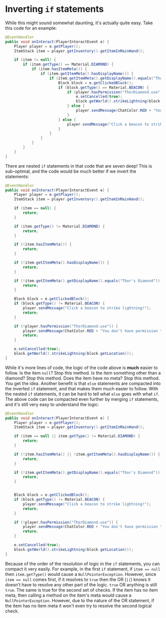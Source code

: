 # Inverting `if` statements

While this might sound somewhat daunting, it's actually quite easy. Take this code for an example:

```java
@EventHandler
public void onInteract(PlayerInteractEvent e) {
    Player player = e.getPlayer();
    ItemStack item = player.getInventory().getItemInMainHand();

    if (item != null) {
        if (item.getType() == Material.DIAMOND) {
            if (item.hasItemMeta()) {
                if (item.getItemMeta().hasDisplayName()) {
                    if (item.getItemMeta().getDisplayName().equals("Thor's Diamond")) {
                        Block block = e.getClickedBlock();
                        if (block.getType() == Material.BEACON) {
                            if (player.hasPermission("ThorDiamond.use")) {
                                e.setCancelled(true);
                                block.getWorld().strikeLightning(block.getLocation());
                            } else {
                                player.sendMessage(ChatColor.RED + "You don't have permission to do that!");
                            }
                        } else {
                            player.sendMessage("Click a beacon to strike lightning!");
                        }
                    }
                }
            }
        }
    }
}
```

There are nested `if` statements in that code that are seven deep! This is sub-optimal, and the code would be much better if we invert the statements:

```java
@EventHandler
public void onInteract(PlayerInteractEvent e) {
    Player player = e.getPlayer();
    ItemStack item = player.getInventory().getItemInMainHand();

    if (item == null) {
        return;
    }

    if (item.getType() != Material.DIAMOND) {
        return;
    }

    if (!item.hasItemMeta()) {
        return;
    }

    if (!item.getItemMeta().hasDisplayName()) {
        return;
    }

    if (!item.getItemMeta().getDisplayName().equals("Thor's Diamond")) {
        return;
    }

    Block block = e.getClickedBlock();
    if (block.getType() != Material.BEACON) {
        player.sendMessage("Click a beacon to strike lightning!");
        return;
    }

    if (!player.hasPermission("ThorDiamond.use")) {
        player.sendMessage(ChatColor.RED + "You don't have permission to do that!");
        return;
    }

    e.setCancelled(true);
    block.getWorld().strikeLightning(block.getLocation());
}
```

While it's more lines of code, the logic of the code above is **much** easier to follow. Is the item `null`? Stop this method. Is the item something other than a diamond? Stop this method. Does the item have no meta? Stop this method. You get the idea. Another benefit is that `else` statements are compacted into the inverted `if` statement, and that makes them much easier to follow. With the nested `if` statements, it can be hard to tell what `else` goes with what `if`. The above code can be compacted even further by merging `if` statements, and it's still very easy to understand the logic:

```java
@EventHandler
public void onInteract(PlayerInteractEvent e) {
    Player player = e.getPlayer();
    ItemStack item = player.getInventory().getItemInMainHand();

    if (item == null || item.getType() != Material.DIAMOND) {
        return;
    }

    if (!item.hasItemMeta() || !item.getItemMeta().hasDisplayName()) {
        return;
    }

    if (!item.getItemMeta().getDisplayName().equals("Thor's Diamond")) {
        return;
    }


    Block block = e.getClickedBlock();
    if (block.getType() != Material.BEACON) {
        player.sendMessage("Click a beacon to strike lightning!");
        return;
    }

    if (!player.hasPermission("ThorDiamond.use")) {
        player.sendMessage(ChatColor.RED + "You don't have permission to do that!");
        return;
    }

    e.setCancelled(true);
    block.getWorld().strikeLightning(block.getLocation());
}
```

Because of the order of the resolution of logic in the `if` statements, you can compact it very easily. For example, in the first `if` statement, if `item == null` then `item.getType()` would cause a `NullPointerException`. However, since `item == null` comes first, if it resolves to `true` then the OR (`||`) knows it doesn't have to resolve any other part of the logic. `true` OR anything is still `true`. The same is true for the second set of checks. If the item has no item meta, then calling a method on the item's meta would cause a `NullPointerException`. However, due to the nature of the OR statement, if the item has no item meta it won't even try to resolve the second logical check.
